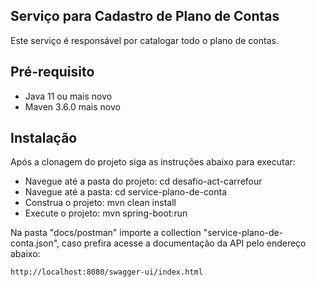 ## Serviço para Cadastro de Plano de Contas

Este serviço é responsável por catalogar todo o plano de contas.

## Pré-requisito

  - Java 11 ou mais novo
  - Maven 3.6.0 mais novo

## Instalação

Após a clonagem do projeto siga as instruções abaixo para executar:

   - Navegue até a pasta do projeto: cd desafio-act-carrefour
   - Navegue até a pasta: cd service-plano-de-conta
   - Construa o projeto: mvn clean install
   - Execute o projeto: mvn spring-boot:run

Na pasta "docs/postman" importe a collection "service-plano-de-conta.json", caso prefira acesse a documentação da API pelo endereço abaixo:

    http://localhost:8080/swagger-ui/index.html
